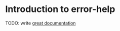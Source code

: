 # Introduction to error-help

TODO: write [great documentation](http://jacobian.org/writing/what-to-write/)
